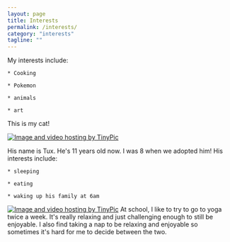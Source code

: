 ```yaml
---
layout: page
title: Interests
permalink: /interests/
category: "interests"
tagline: ""
---
```

My interests include:


    * Cooking
    
    * Pokemon
    
    * animals
    
    * art
    
    
This is my cat!

<a href="http://tinypic.com?ref=14b16rn" target="_blank"><img src="http://i64.tinypic.com/14b16rn.jpg" border="0" alt="Image and video hosting by TinyPic"></a>

His name is Tux. He's 11 years old now. I was 8 when we adopted him! His 
interests include:
   
    * sleeping
    
    * eating
    
    * waking up his family at 6am
    
<a href="http://tinypic.com?ref=2im04lf" target="_blank"><img src="http://i63.tinypic.com/2im04lf.jpg" border="0" alt="Image and video hosting by TinyPic"></a>
At school, I like to try to go to yoga twice a week. It's really relaxing and
just challenging enough to still be enjoyable. I also find taking a nap to be
relaxing and enjoyable so sometimes it's hard for me to decide between the two.
